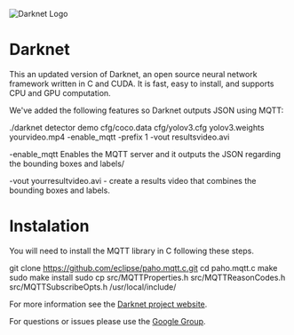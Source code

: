 ![Darknet Logo](http://pjreddie.com/media/files/darknet-black-small.png)

# Darknet #
This an updated version of Darknet, an open source neural network framework written in C and CUDA. It is fast, easy to install, and supports CPU and GPU computation.

We've added the following features so Darknet outputs JSON using MQTT:

./darknet detector demo cfg/coco.data cfg/yolov3.cfg yolov3.weights yourvideo.mp4 -enable_mqtt -prefix 1 -vout resultsvideo.avi

-enable_mqtt Enables the MQTT server and it outputs the JSON regarding the bounding boxes and labels/

-vout yourresultvideo.avi - create a results video that combines the bounding boxes and labels.

# Instalation #

You will need to install the MQTT library in C following these steps. 

git clone https://github.com/eclipse/paho.mqtt.c.git
cd paho.mqtt.c
make
sudo make install
sudo cp src/MQTTProperties.h src/MQTTReasonCodes.h src/MQTTSubscribeOpts.h /usr/local/include/






For more information see the [Darknet project website](http://pjreddie.com/darknet).

For questions or issues please use the [Google Group](https://groups.google.com/forum/#!forum/darknet).
